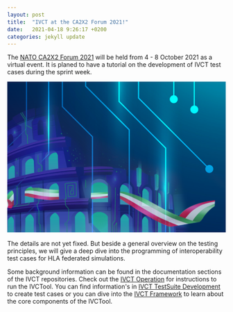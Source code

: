```yaml
---
layout: post
title:  "IVCT at the CA2X2 Forum 2021!"
date:   2021-04-18 9:26:17 +0200
categories: jekyll update
---
```


The [NATO CA2X2 Forum 2021][cax] will be held from 4 - 8 October 2021 as a virtual event. It is planed to have a tutorial on the development of IVCT test cases during the sprint week.

![cax2x2](/images/cax2x2.png)

The details are not yet fixed. But beside a general overview on the testing principles, we will give a deep dive into the programming of interoperability test cases for HLA federated simulations. 

Some background information can be found in the documentation sections of the IVCT repositories. Check out the [IVCT Operation][ivct-operation] for instructions to run the IVCTool. You can find information's in [IVCT TestSuite Development][ivct-tutorial] to create test cases or you can dive into the [IVCT Framework][ivct-framework] to learn about the core components of the IVCTool.


[cax]: [https://www.mscoe.org/event/nato-ca2x2-forum-2021]
[ivct-operation]: https://github.com/IVCTool/IVCT_Operation
[ivct-tutorial]: https://github.com/IVCTool/IVCT_TestSuiteDevelopment
[ivct-framework]: https://github.com/IVCTool/IVCT_Framework
